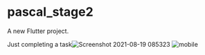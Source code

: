# pascal_stage2

A new Flutter project.

Just completing a task![Screenshot 2021-08-19 085323](https://user-images.githubusercontent.com/89068753/130032655-d7dd694c-f7ca-4a4d-ae71-1fe2d5ec403a.png)
![mobile](https://user-images.githubusercontent.com/89068753/130032674-6121586b-def5-4f42-b43e-29a9fd3067f6.png)

